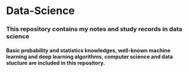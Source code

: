 # Data-Science
### This repository contains my notes and study records in data science 
#### Basic probability and statistics knowledges, well-known machine learning and deep learning algorithms, computer science and data stucture are included in this repository.
